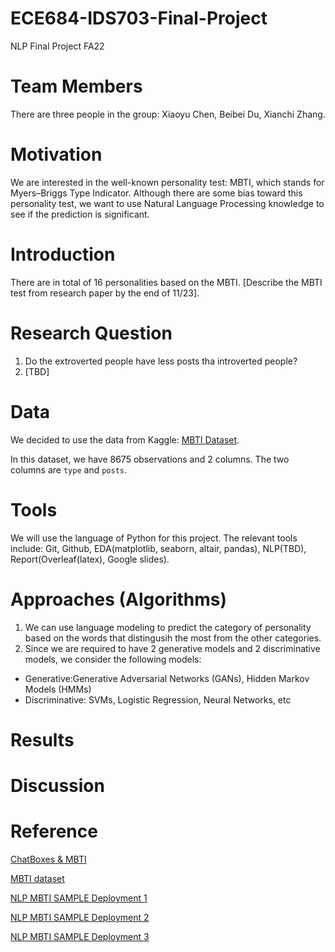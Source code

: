 # ECE684-IDS703-Final-Project
NLP Final Project FA22

# Team Members
There are three people in the group: Xiaoyu Chen, Beibei Du, Xianchi Zhang.

# Motivation
We are interested in the well-known personality test: MBTI, which stands for Myers–Briggs Type Indicator. Although there are some bias toward this personality test, we want to use Natural Language Processing knowledge to see if the prediction is significant. 

# Introduction
There are in total of 16 personalities based on the MBTI.
[Describe the MBTI test from research paper by the end of 11/23].

# Research Question
1. Do the extroverted people have less posts tha introverted people?
2. [TBD]

# Data
We decided to use the data from Kaggle: [MBTI Dataset](https://www.kaggle.com/datasets/datasnaek/mbti-type).

In this dataset, we have 8675 observations and 2 columns. The two columns are `type` and `posts`.
# Tools
We will use the language of Python for this project. The relevant tools include: Git, Github, EDA(matplotlib, seaborn, altair, pandas), NLP(TBD), Report(Overleaf(latex), Google slides).

# Approaches (Algorithms)

1. We can use language modeling to predict the category of personality based on the words that distingusih the most from the other categories.
2. Since we are required to have 2 generative models and 2 discriminative models, we consider the following models:
- Generative:Generative Adversarial Networks (GANs), Hidden Markov Models (HMMs)
- Discriminative: SVMs, Logistic Regression, Neural Networks, etc

# Results

# Discussion

# Reference
[ChatBoxes & MBTI](https://chatbotslife.com/write-a-post-and-i-will-tell-you-who-you-are-5e0e1b74aa8b)

[MBTI dataset](https://www.kaggle.com/datasets/datasnaek/mbti-type)

[NLP MBTI SAMPLE Deployment 1](https://github.com/samrat-halder/personality-detection-with-BERT-RoBERT)

[NLP MBTI SAMPLE Deployment 2](https://github.com/janitbidhan/MBTI)

[NLP MBTI SAMPLE Deployment 3](https://github.com/Pranshu-Bahadur/nlp-mbti)

